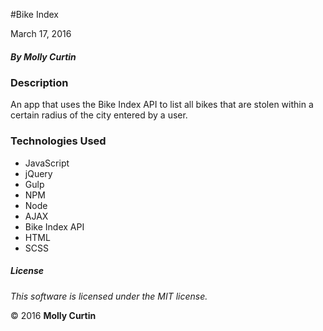 #Bike Index

March 17, 2016

##### By Molly Curtin

### Description

An app that uses the Bike Index API to list all bikes that are stolen within a certain radius of the city entered by a user.


### Technologies Used

* JavaScript
* jQuery
* Gulp
* NPM
* Node
* AJAX
* Bike Index API
* HTML
* SCSS

##### License

*This software is licensed under the MIT license.*

&copy; 2016 **Molly Curtin**
